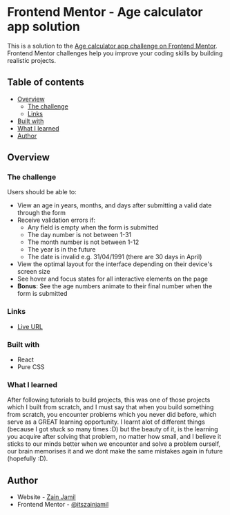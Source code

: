 # Frontend Mentor - Age calculator app solution

This is a solution to the [Age calculator app challenge on Frontend Mentor](https://www.frontendmentor.io/challenges/age-calculator-app-dF9DFFpj-Q).
Frontend Mentor challenges help you improve your coding skills by building realistic projects.

## Table of contents

- [Overview](#overview)
  - [The challenge](#the-challenge)
  - [Links](#links)
- [Built with](#built-with)
- [What I learned](#what-i-learned)
- [Author](#author)

## Overview

### The challenge

Users should be able to:

- View an age in years, months, and days after submitting a valid date through the form
- Receive validation errors if:
  - Any field is empty when the form is submitted
  - The day number is not between 1-31
  - The month number is not between 1-12
  - The year is in the future
  - The date is invalid e.g. 31/04/1991 (there are 30 days in April)
- View the optimal layout for the interface depending on their device's screen size
- See hover and focus states for all interactive elements on the page
- **Bonus**: See the age numbers animate to their final number when the form is submitted

### Links

- [Live URL](https://codesandbox.io/s/project-age-calculator-ffv4qt)

### Built with

- React
- Pure CSS

### What I learned

After following tutorials to build projects, this was one of those projects which I built from scratch, and I must say that when you build something from scratch, you encounter problems which you never did before, which serve as a GREAT learning opportunity. I learnt alot of different things (because I got stuck so many times :D) but the beauty of it, is the learning you acquire after solving that problem, no matter how small, and I believe it sticks to our minds better when we encounter and solve a problem ourself, our brain memorises it and we dont make the same mistakes again in future (hopefully :D).

## Author

- Website - [Zain Jamil](https://zain-jamil-portfolio.netlify.app/)
- Frontend Mentor - [@itszainjamil](https://www.frontendmentor.io/profile/itszainjamil)
